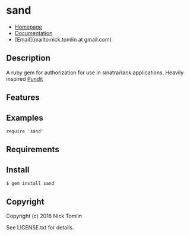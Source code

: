 # sand

* [Homepage](https://rubygems.org/gems/sand)
* [Documentation](http://rubydoc.info/gems/sand/frames)
* [Email](mailto:nick.tomlin at gmail.com)

## Description

A ruby gem for authorization for use in sinatra/rack applications. Heavily inspired [Pundit](https://github.com/elabs/pundit)

## Features

## Examples

    require 'sand'

## Requirements

## Install

    $ gem install sand

## Copyright

Copyright (c) 2016 Nick Tomlin

See LICENSE.txt for details.
